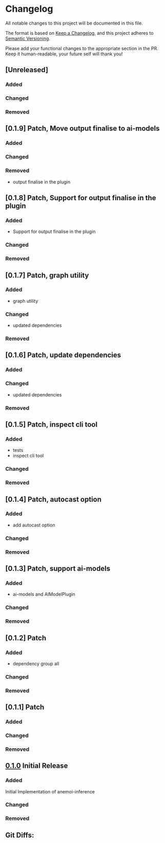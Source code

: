 # Changelog

All notable changes to this project will be documented in this file.

The format is based on [Keep a Changelog](https://keepachangelog.com/en/1.1.0/),
and this project adheres to [Semantic Versioning](https://semver.org/spec/v2.0.0.html).

Please add your functional changes to the appropriate section in the PR.
Keep it human-readable, your future self will thank you!

## [Unreleased]

### Added

### Changed

### Removed

## [0.1.9] Patch, Move output finalise to ai-models

### Added

### Changed

### Removed
- output finalise in the plugin

## [0.1.8] Patch, Support for output finalise in the plugin

### Added
- Support for output finalise in the plugin

### Changed

### Removed

## [0.1.7] Patch, graph utility

### Added
- graph utility

### Changed
- updated dependencies

### Removed

## [0.1.6] Patch, update dependencies

### Added

### Changed
- updated dependencies

### Removed

## [0.1.5] Patch, inspect cli tool

### Added
- tests
- inspect cli tool

### Changed

### Removed

## [0.1.4] Patch, autocast option

### Added
- add autocast option

### Changed

### Removed

## [0.1.3] Patch, support ai-models

### Added
- ai-models and AIModelPlugin

### Changed

### Removed

## [0.1.2] Patch

### Added
- dependency group all

### Changed

### Removed

## [0.1.1] Patch

### Added

### Changed

### Removed

## [0.1.0] Initial Release

### Added
Initial Implementation of anemoi-inference

### Changed

### Removed

## Git Diffs:
[0.1.0]: https://github.com/ecmwf/anemoi-models/releases/tag/0.1.0
